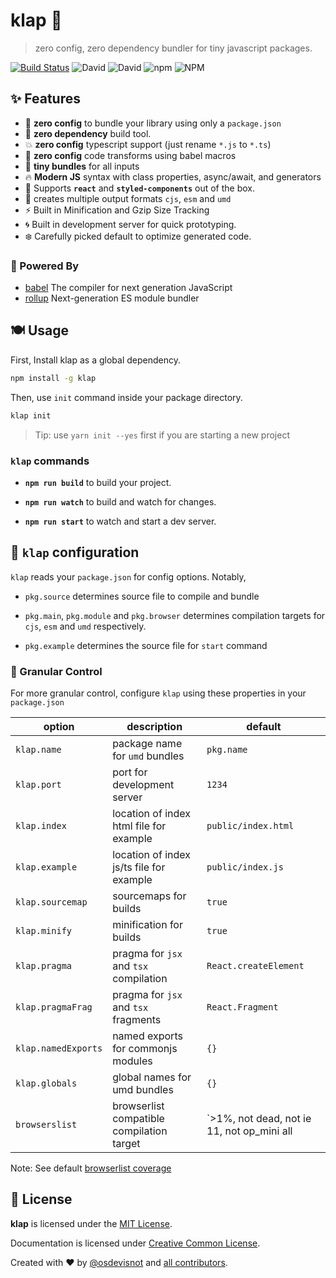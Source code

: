 # klap :clap:

> zero config, zero dependency bundler for tiny javascript packages.

[![Build Status](https://travis-ci.org/osdevisnot/klap.svg?branch=master)](https://travis-ci.org/osdevisnot/klap)
![David](https://img.shields.io/david/osdevisnot/klap)
![David](https://img.shields.io/david/dev/osdevisnot/klap)
![npm](https://img.shields.io/npm/v/klap)
![NPM](https://img.shields.io/npm/l/klap)

## :sparkles: Features

- :tada: **zero config** to bundle your library using only a `package.json`
- :rocket: **zero dependency** build tool.
- :boom: **zero config** typescript support (just rename `*.js` to `*.ts`)
- :star2: **zero config** code transforms using babel macros
- :haircut: **tiny bundles** for all inputs
- :fire: **Modern JS** syntax with class properties, async/await, and generators
- :confetti_ball: Supports **`react`** and **`styled-components`** out of the box.
- :octopus: creates multiple output formats `cjs`, `esm` and `umd`
- :zap: Built in Minification and Gzip Size Tracking
- :cyclone: Built in development server for quick prototyping.
- :snowflake: Carefully picked default to optimize generated code.

### :muscle: Powered By

- [babel](https://babeljs.io) The compiler for next generation JavaScript
- [rollup](https://rollupjs.org) Next-generation ES module bundler

## :plate_with_cutlery: Usage

First, Install klap as a global dependency.

```bash
npm install -g klap
```

Then, use `init` command inside your package directory.

```bash
klap init
```

> Tip: use `yarn init --yes` first if you are starting a new project

### `klap` commands

- **`npm run build`** to build your project.

- **`npm run watch`** to build and watch for changes.

- **`npm run start`** to watch and start a dev server.

## :anger: `klap` configuration

`klap` reads your `package.json` for config options. Notably,

- `pkg.source` determines source file to compile and bundle

- `pkg.main`, `pkg.module` and `pkg.browser` determines compilation targets for `cjs`, `esm` and `umd` respectively.

- `pkg.example` determines the source file for `start` command

### :trident: Granular Control

For more granular control, configure `klap` using these properties in your `package.json`

| option              | description                               | default                                    |
| ------------------- | ----------------------------------------- | ------------------------------------------ |
| `klap.name`         | package name for `umd` bundles            | `pkg.name`                                 |
| `klap.port`         | port for development server               | `1234`                                     |
| `klap.index`        | location of index html file for example   | `public/index.html`                        |
| `klap.example`      | location of index js/ts file for example  | `public/index.js`                          |
| `klap.sourcemap`    | sourcemaps for builds                     | `true`                                     |
| `klap.minify`       | minification for builds                   | `true`                                     |
| `klap.pragma`       | pragma for `jsx` and `tsx` compilation    | `React.createElement`                      |
| `klap.pragmaFrag`   | pragma for `jsx` and `tsx` fragments      | `React.Fragment`                           |
| `klap.namedExports` | named exports for commonjs modules        | `{}`                                       |
| `klap.globals`      | global names for umd bundles              | `{}`                                       |
| `browserslist`      | browserlist compatible compilation target | `>1%, not dead, not ie 11, not op_mini all |

Note: See default [browserlist coverage](https://browserl.ist/?q=%3E1%25%2C+not+dead%2C+not+ie+11%2C+not+op_mini+all)

## :clinking_glasses: License

**klap** is licensed under the [MIT License](http://opensource.org/licenses/MIT).

Documentation is licensed under [Creative Common License](http://creativecommons.org/licenses/by/4.0/).

Created with ♥ by [@osdevisnot](https://github.com/osdevisnot) and [all contributors](https://github.com/osdevisnot/klap/graphs/contributors).
